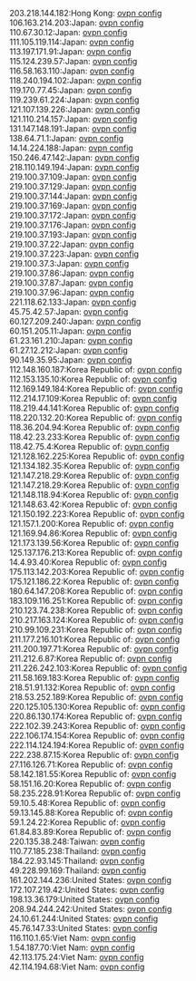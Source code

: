 203.218.144.182:Hong Kong: [ovpn config](vpn/203_218_144_182.ovpn)  
106.163.214.203:Japan: [ovpn config](vpn/106_163_214_203.ovpn)  
110.67.30.12:Japan: [ovpn config](vpn/110_67_30_12.ovpn)  
111.105.119.114:Japan: [ovpn config](vpn/111_105_119_114.ovpn)  
113.197.171.91:Japan: [ovpn config](vpn/113_197_171_91.ovpn)  
115.124.239.57:Japan: [ovpn config](vpn/115_124_239_57.ovpn)  
116.58.163.110:Japan: [ovpn config](vpn/116_58_163_110.ovpn)  
118.240.194.102:Japan: [ovpn config](vpn/118_240_194_102.ovpn)  
119.170.77.45:Japan: [ovpn config](vpn/119_170_77_45.ovpn)  
119.239.61.224:Japan: [ovpn config](vpn/119_239_61_224.ovpn)  
121.107.139.226:Japan: [ovpn config](vpn/121_107_139_226.ovpn)  
121.110.214.157:Japan: [ovpn config](vpn/121_110_214_157.ovpn)  
131.147.148.191:Japan: [ovpn config](vpn/131_147_148_191.ovpn)  
138.64.71.1:Japan: [ovpn config](vpn/138_64_71_1.ovpn)  
14.14.224.188:Japan: [ovpn config](vpn/14_14_224_188.ovpn)  
150.246.47.142:Japan: [ovpn config](vpn/150_246_47_142.ovpn)  
218.110.149.194:Japan: [ovpn config](vpn/218_110_149_194.ovpn)  
219.100.37.109:Japan: [ovpn config](vpn/219_100_37_109.ovpn)  
219.100.37.129:Japan: [ovpn config](vpn/219_100_37_129.ovpn)  
219.100.37.144:Japan: [ovpn config](vpn/219_100_37_144.ovpn)  
219.100.37.169:Japan: [ovpn config](vpn/219_100_37_169.ovpn)  
219.100.37.172:Japan: [ovpn config](vpn/219_100_37_172.ovpn)  
219.100.37.176:Japan: [ovpn config](vpn/219_100_37_176.ovpn)  
219.100.37.193:Japan: [ovpn config](vpn/219_100_37_193.ovpn)  
219.100.37.22:Japan: [ovpn config](vpn/219_100_37_22.ovpn)  
219.100.37.223:Japan: [ovpn config](vpn/219_100_37_223.ovpn)  
219.100.37.3:Japan: [ovpn config](vpn/219_100_37_3.ovpn)  
219.100.37.86:Japan: [ovpn config](vpn/219_100_37_86.ovpn)  
219.100.37.87:Japan: [ovpn config](vpn/219_100_37_87.ovpn)  
219.100.37.96:Japan: [ovpn config](vpn/219_100_37_96.ovpn)  
221.118.62.133:Japan: [ovpn config](vpn/221_118_62_133.ovpn)  
45.75.42.57:Japan: [ovpn config](vpn/45_75_42_57.ovpn)  
60.127.209.240:Japan: [ovpn config](vpn/60_127_209_240.ovpn)  
60.151.205.11:Japan: [ovpn config](vpn/60_151_205_11.ovpn)  
61.23.161.210:Japan: [ovpn config](vpn/61_23_161_210.ovpn)  
61.27.12.212:Japan: [ovpn config](vpn/61_27_12_212.ovpn)  
90.149.35.95:Japan: [ovpn config](vpn/90_149_35_95.ovpn)  
112.148.160.187:Korea Republic of: [ovpn config](vpn/112_148_160_187.ovpn)  
112.153.135.10:Korea Republic of: [ovpn config](vpn/112_153_135_10.ovpn)  
112.169.149.184:Korea Republic of: [ovpn config](vpn/112_169_149_184.ovpn)  
112.214.17.109:Korea Republic of: [ovpn config](vpn/112_214_17_109.ovpn)  
118.219.44.141:Korea Republic of: [ovpn config](vpn/118_219_44_141.ovpn)  
118.220.132.20:Korea Republic of: [ovpn config](vpn/118_220_132_20.ovpn)  
118.36.204.94:Korea Republic of: [ovpn config](vpn/118_36_204_94.ovpn)  
118.42.23.233:Korea Republic of: [ovpn config](vpn/118_42_23_233.ovpn)  
118.42.75.4:Korea Republic of: [ovpn config](vpn/118_42_75_4.ovpn)  
121.128.162.225:Korea Republic of: [ovpn config](vpn/121_128_162_225.ovpn)  
121.134.182.35:Korea Republic of: [ovpn config](vpn/121_134_182_35.ovpn)  
121.147.218.29:Korea Republic of: [ovpn config](vpn/121_147_218_29.ovpn)  
121.147.218.29:Korea Republic of: [ovpn config](vpn/121_147_218_29.ovpn)  
121.148.118.94:Korea Republic of: [ovpn config](vpn/121_148_118_94.ovpn)  
121.148.63.42:Korea Republic of: [ovpn config](vpn/121_148_63_42.ovpn)  
121.150.192.223:Korea Republic of: [ovpn config](vpn/121_150_192_223.ovpn)  
121.157.1.200:Korea Republic of: [ovpn config](vpn/121_157_1_200.ovpn)  
121.169.94.86:Korea Republic of: [ovpn config](vpn/121_169_94_86.ovpn)  
121.173.139.56:Korea Republic of: [ovpn config](vpn/121_173_139_56.ovpn)  
125.137.176.213:Korea Republic of: [ovpn config](vpn/125_137_176_213.ovpn)  
14.4.93.40:Korea Republic of: [ovpn config](vpn/14_4_93_40.ovpn)  
175.113.142.203:Korea Republic of: [ovpn config](vpn/175_113_142_203.ovpn)  
175.121.186.22:Korea Republic of: [ovpn config](vpn/175_121_186_22.ovpn)  
180.64.147.208:Korea Republic of: [ovpn config](vpn/180_64_147_208.ovpn)  
183.109.116.251:Korea Republic of: [ovpn config](vpn/183_109_116_251.ovpn)  
210.123.74.238:Korea Republic of: [ovpn config](vpn/210_123_74_238.ovpn)  
210.217.163.124:Korea Republic of: [ovpn config](vpn/210_217_163_124.ovpn)  
210.99.109.231:Korea Republic of: [ovpn config](vpn/210_99_109_231.ovpn)  
211.177.216.101:Korea Republic of: [ovpn config](vpn/211_177_216_101.ovpn)  
211.200.197.71:Korea Republic of: [ovpn config](vpn/211_200_197_71.ovpn)  
211.212.6.87:Korea Republic of: [ovpn config](vpn/211_212_6_87.ovpn)  
211.226.242.103:Korea Republic of: [ovpn config](vpn/211_226_242_103.ovpn)  
211.58.169.183:Korea Republic of: [ovpn config](vpn/211_58_169_183.ovpn)  
218.51.91.132:Korea Republic of: [ovpn config](vpn/218_51_91_132.ovpn)  
218.53.252.189:Korea Republic of: [ovpn config](vpn/218_53_252_189.ovpn)  
220.125.105.130:Korea Republic of: [ovpn config](vpn/220_125_105_130.ovpn)  
220.86.130.174:Korea Republic of: [ovpn config](vpn/220_86_130_174.ovpn)  
222.102.39.243:Korea Republic of: [ovpn config](vpn/222_102_39_243.ovpn)  
222.106.174.154:Korea Republic of: [ovpn config](vpn/222_106_174_154.ovpn)  
222.114.124.194:Korea Republic of: [ovpn config](vpn/222_114_124_194.ovpn)  
222.238.87.15:Korea Republic of: [ovpn config](vpn/222_238_87_15.ovpn)  
27.116.126.71:Korea Republic of: [ovpn config](vpn/27_116_126_71.ovpn)  
58.142.181.55:Korea Republic of: [ovpn config](vpn/58_142_181_55.ovpn)  
58.151.16.20:Korea Republic of: [ovpn config](vpn/58_151_16_20.ovpn)  
58.235.228.91:Korea Republic of: [ovpn config](vpn/58_235_228_91.ovpn)  
59.10.5.48:Korea Republic of: [ovpn config](vpn/59_10_5_48.ovpn)  
59.13.145.88:Korea Republic of: [ovpn config](vpn/59_13_145_88.ovpn)  
59.1.24.22:Korea Republic of: [ovpn config](vpn/59_1_24_22.ovpn)  
61.84.83.89:Korea Republic of: [ovpn config](vpn/61_84_83_89.ovpn)  
220.135.38.248:Taiwan: [ovpn config](vpn/220_135_38_248.ovpn)  
110.77.185.238:Thailand: [ovpn config](vpn/110_77_185_238.ovpn)  
184.22.93.145:Thailand: [ovpn config](vpn/184_22_93_145.ovpn)  
49.228.99.169:Thailand: [ovpn config](vpn/49_228_99_169.ovpn)  
161.202.144.236:United States: [ovpn config](vpn/161_202_144_236.ovpn)  
172.107.219.42:United States: [ovpn config](vpn/172_107_219_42.ovpn)  
198.13.36.179:United States: [ovpn config](vpn/198_13_36_179.ovpn)  
208.94.244.242:United States: [ovpn config](vpn/208_94_244_242.ovpn)  
24.10.61.244:United States: [ovpn config](vpn/24_10_61_244.ovpn)  
45.76.147.33:United States: [ovpn config](vpn/45_76_147_33.ovpn)  
116.110.1.65:Viet Nam: [ovpn config](vpn/116_110_1_65.ovpn)  
1.54.187.70:Viet Nam: [ovpn config](vpn/1_54_187_70.ovpn)  
42.113.175.24:Viet Nam: [ovpn config](vpn/42_113_175_24.ovpn)  
42.114.194.68:Viet Nam: [ovpn config](vpn/42_114_194_68.ovpn)  
